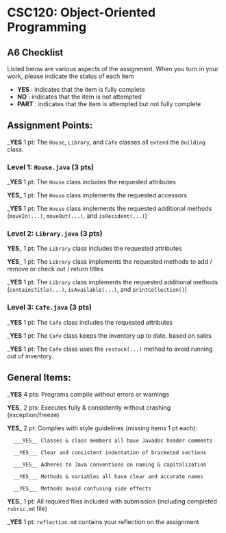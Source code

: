 # CSC120: Object-Oriented Programming
## A6 Checklist

Listed below are various aspects of the assignment.  When you turn in your work, please indicate the status of each item

- **YES** : indicates that the item is fully complete
- **NO** : indicates that the item is not attempted
- **PART** : indicates that the item is attempted but not fully complete


## Assignment Points:

___YES__ 1 pt: The `House`, `Library`, and `Cafe` classes all `extend` the `Building` class.

### Level 1: `House.java` (3 pts)

___YES__ 1 pt: The `House` class includes the requested attributes

__YES___ 1 pt: The `House` class implements the requested accessors

___YES__ 1 pt: The `House` class implements the requested additional methods (`moveIn(...)`, `moveOut(...)`, and `isResident(...)`)

### Level 2: `Library.java` (3 pts)

__YES___ 1 pt: The `Library` class includes the requested attributes

__YES___ 1 pt: The `Library` class implements the requested methods to add / remove or check out / return titles

___YES__ 1 pt: The `Library` class implements the requested additional methods (`containsTitle(...)`, `isAvailable(...)`, and `printCollection()`)

### Level 3: `Cafe.java` (3 pts)

___YES__ 1 pt: The `Cafe` class includes the requested attributes

___YES__ 1 pt: The `Cafe` class keeps the inventory up to date, based on sales

___YES__ 1 pt: The `Cafe` class uses the `restock(...)` method to avoid running out of inventory.



## General Items:

___YES__ 4 pts: Programs compile without errors or warnings

__YES___ 2 pts: Executes fully & consistently without crashing (exception/freeze)

__YES___ 2 pt: Complies with style guidelines (missing items 1 pt each):

      ___YES__ Classes & class members all have Javadoc header comments

      __YES___ Clear and consistent indentation of bracketed sections

      ___YES__ Adheres to Java conventions on naming & capitalization

      __YES___ Methods & variables all have clear and accurate names

      __YES___ Methods avoid confusing side effects

__YES___ 1 pt: All required files included with submission (including completed `rubric.md` file)

___YES__ 1 pt: `reflection.md` contains your reflection on the assignment
